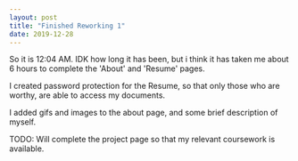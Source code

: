```yaml
---
layout: post
title: "Finished Reworking 1"
date: 2019-12-28
---
```


So it is 12:04 AM. IDK how long it has been, but i think it has taken me about 6 hours to complete the 'About' and 'Resume' pages.

I created password protection for the Resume, so that only those who are worthy, are able to access my documents.

I added gifs and images to the about page, and some brief description of myself.

TODO: Will complete the project page so that my relevant coursework is available.

